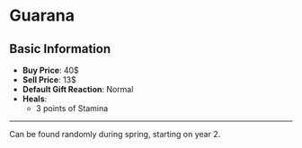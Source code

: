 # Guarana

## Basic Information

- **Buy Price**: 40$
- **Sell Price**: 13$
- **Default Gift Reaction**: Normal
- **Heals**:
  - 3 points of Stamina

---
Can be found randomly during spring, starting on year 2.
